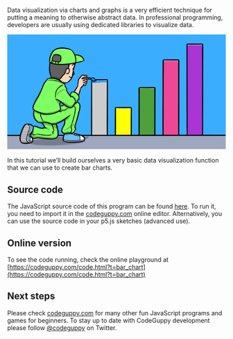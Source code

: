 Data visualization via charts and graphs is a very efficient technique for putting a meaning to otherwise abstract data. In professional programming, developers are usually using dedicated libraries to visualize data.

![Image](thumb.png)

In this tutorial we’ll build ourselves a very basic data visualization function that we can use to create bar charts.
 
## Source code 
The JavaScript source code of this program can be found [here](sketches/program.js). To run it, you need to import it in the [codeguppy.com](https://codeguppy.com) online editor. Alternatively, you can use the source code in your p5.js sketches (advanced use). 
## Online version 
To see the code running, check the online playground at [https://codeguppy.com/code.html?t=bar_chart](https://codeguppy.com/code.html?t=bar_chart) 
## Next steps 
Please check [codeguppy.com](https://codeguppy.com) for many other fun JavaScript programs and games for beginners. To stay up to date with CodeGuppy development please follow [@codeguppy](https://twitter.com/codeguppy) on Twitter.  
